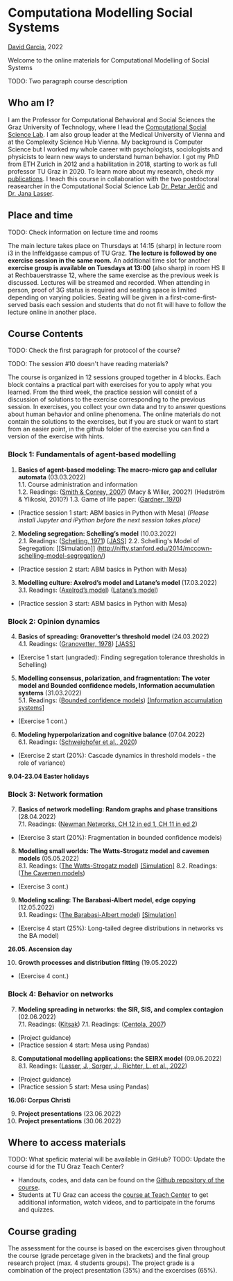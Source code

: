 # Computationa Modelling Social Systems
[David Garcia](http://dgarcia.eu), 2022

Welcome to the online materials for Computational Modelling of Social Systems

TODO: Two paragraph course description

## Who am I?

I am the Professor for Computational Behavioral and Social Sciences the Graz University of Technology, where I lead the [Computational Social Science Lab](http://www.csslab.at). I am also group leader at the Medical University of Vienna and at the Complexity Science Hub Vienna. My background is Computer Science but I worked my whole career with psychologists, sociologists and physicists to learn new ways to understand human behavior. I got my PhD from ETH Zurich in 2012 and a habilitation in 2018, starting to work as full professor TU Graz in 2020. To learn more about my research, check my [publications](https://dgarcia.eu/full-publication-list/). I teach this course in collaboration with the two postdoctoral reasearcher in the Computational Social Science Lab [Dr. Petar Jerčić](https://petarjercic.com/) and [Dr. Jana Lasser](https://janalasser.at/).

## Place and time

TODO: Check information on lecture time and rooms

The main lecture takes place on Thursdays at 14:15 (sharp) in lecture room i3 in the Inffeldgasse campus of TU Graz. **The lecture is followed by one exercise session in the same room.** An additional time slot for another **exercise group is available on Tuesdays at 13:00** (also sharp) in room HS II at Rechbauerstrasse 12, where the same exercise as the previous week is discussed. Lectures will be streamed and recorded. When attending in person, proof of 3G status is required and seating space is limited depending on varying policies. Seating will be given in a first-come-first-served basis each session and students that do not fit will have to follow the lecture online in another place.

## Course Contents

TODO: Check the first paragraph for protocol of the course?

TODO: The session #10 doesn't have reading materials?

The course is organized in 12 sessions grouped together in 4 blocks. Each block contains a practical part with exercises for you to apply what you learned. From the third week, the practice session will consist of a discussion of solutions to the exercise corresponding to the previous session. In exercises, you collect your own data and try to answer questions about human behavior and online phenomena. The online materials do not contain the solutions to the exercises, but if you are stuck or want to start from an easier point, in the github folder of the exercise you can find a version of the exercise with hints.

### Block 1: Fundamentals of agent-based modelling

1. **Basics of agent-based modeling: The macro-micro gap and cellular automata**  (03.03.2022)  
1.1. Course administration and information  
1.2. Readings: ([Smith & Conrey, 2007](https://journals.sagepub.com/doi/abs/10.1177/1088868306294789)) (Macy & Willer, 2002?) (Hedström & Ylikoski, 2010?)
1.3. Game of life paper: ([Gardner, 1970](http://web.stanford.edu/class/sts145/Library/life.pdf))
- (Practice session 1 start: ABM basics in Python with Mesa)
*(Please install Jupyter and iPython before the next session takes place)*

2. **Modeling segregation: Schelling’s model**  (10.03.2022)  
2.1. Readings: ([Schelling, 1971](https://www.uzh.ch/cmsssl/suz/dam/jcr:00000000-68cb-72db-ffff-ffffff8071db/04.02%7B_%7Dschelling%7B_%7D71.pdf)) [[JASS]](https://www.jasss.org/15/1/6.html) 
2.2. Schelling's Model of Segregation: [[Simulation]] (http://nifty.stanford.edu/2014/mccown-schelling-model-segregation/)
- (Practice session 2 start: ABM basics in Python with Mesa)

3. **Modelling culture: Axelrod’s model and Latane’s model**  (17.03.2022)  
3.1. Readings: ([Axelrod’s model](https://ndg.asc.upenn.edu/wp-content/uploads/2016/04/Axelrod-1997-JCR.pdf)) ([Latane’s model](https://pcl.sitehost.iu.edu/rgoldsto/complex/nowak90.pdf))
- (Practice session 3 start: ABM basics in Python with Mesa)

### Block 2: Opinion dynamics

4. **Basics of spreading: Granovetter’s threshold model**  (24.03.2022)  
4.1. Readings: ([Granovetter, 1978](https://www.jstor.org/stable/2778111)) [[JASS]](https://www.jasss.org/15/1/6.html)
- (Exercise 1 start (ungraded): Finding segregation tolerance thresholds in Schelling)

5. **Modelling consensus, polarization, and fragmentation: The voter model and Bounded confidence models, Information accumulation systems**  (31.03.2022)  
5.1. Readings: ([Bounded confidence models](https://www.researchgate.net/profile/Frederic-Amblard/publication/312153320_Mixing_beliefs_among_interacting_agents/links/60b5ed8b4585154e5ef5cb8d/Mixing-beliefs-among-interacting-agents.pdf)) [[Information accumulation systems]](https://iopscience.iop.org/article/10.1088/1742-5468/2010/06/P06005/meta) 
- (Exercise 1 cont.)

6. **Modeling hyperpolarization and cognitive balance**  (07.04.2022)  
6.1. Readings: ([Schweighofer et al., 2020](https://www.jasss.org/23/3/5.html))
- (Exercise 2 start (20%): Cascade dynamics in threshold models - the role of variance)

**9.04-23.04 Easter holidays**

### Block 3: Network formation

7. **Basics of network modelling: Random graphs and phase transitions**  (28.04.2022)  
7.1. Readings: ([Newman Networks, CH 12 in ed 1, CH 11 in ed 2](https://www.amazon.com/Networks-Introduction-Mark-Newman/dp/0199206651))
- (Exercise 3 start (20%): Fragmentation in bounded confidence models)

8. **Modelling small worlds: The Watts-Strogatz model and cavemen models**  (05.05.2022)  
8.1. Readings: ([The Watts-Strogatz model](https://www.nature.com/articles/30918)) [[Simulation]](www.netlogoweb.org/launch)
8.2. Readings: ([The Cavemen models](https://www.jstor.org/stable/10.1086/210318))
- (Exercise 3 cont.)

9. **Modeling scaling: The Barabasi-Albert model, edge copying**  (12.05.2022)  
9.1. Readings: ([The Barabasi-Albert model](https://arxiv.org/abs/cond-mat/9910332)) [[Simulation]](https://sarah37.github.io/barabasialbert/)
- (Exercise 4 start (25%): Long-tailed degree distributions in networks vs the BA model)

**26.05. Ascension day**

10. **Growth processes and distribution fitting**  (19.05.2022)
- (Exercise 4 cont.)

### Block 4: Behavior on networks

7. **Modeling spreading in networks: the SIR, SIS, and complex contagion**  (02.06.2022)  
7.1. Readings: ([Kitsak](https://www.nature.com/articles/nphys1746))
7.1. Readings: ([Centola, 2007](https://www.jstor.org/stable/10.1086/521848))
- (Project guidance)
- (Practice session 4 start: Mesa using Pandas)

8. **Computational modelling applications: the SEIRX model**  (09.06.2022)  
8.1. Readings: ([Lasser, J., Sorger, J., Richter, L. et al., 2022](https://www.nature.com/articles/s41467-022-28170-6))
- (Project guidance)
- (Practice session 5 start: Mesa using Pandas)

**16.06: Corpus Christi**

9. **Project presentations**  (23.06.2022)
9. **Project presentations**  (30.06.2022)

## Where to access materials

TODO: What speficic material will be available in GitHub?
TODO: Update the course id for the TU Graz Teach Center?

- Handouts, codes, and data can be found on the [Github repository of the course](https://github.com/dgarcia-eu/ComputationalModellingSocialSystems).
- Students at TU Graz can access the [course at Teach Center](https://tc.tugraz.at/main/course/view.php?id=4072) to get additional information, watch videos, and to participate in the forums and quizzes.

## Course grading

The assessment for the course is based on the excercises given throughout the course (grade percetage given in the brackets) and the final group research project (max. 4 students groups). The project grade is a combination of the project presentation (35%) and the excercises (65%).
